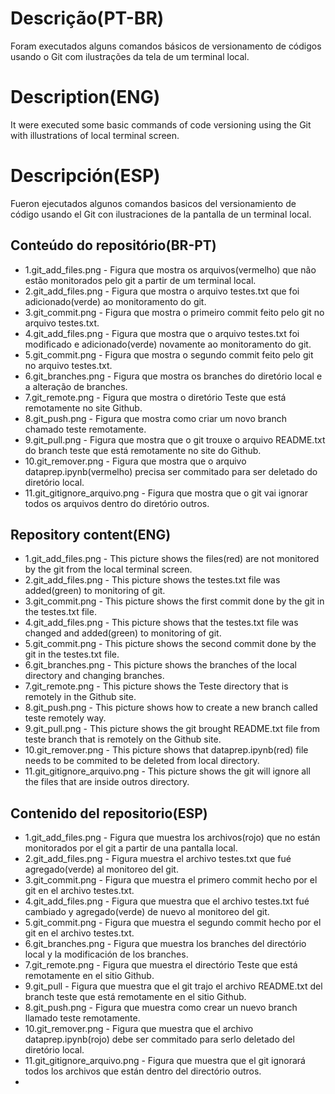 # Descrição(PT-BR)
Foram executados alguns comandos básicos de versionamento de códigos usando o Git com ilustrações da tela de um terminal local.

# Description(ENG)
It were executed some basic commands of code versioning using the Git with illustrations of local terminal screen.

# Descripción(ESP)
Fueron ejecutados algunos comandos basicos del versionamiento de código usando el Git con ilustraciones de la pantalla de un terminal local.

## Conteúdo do repositório(BR-PT)
+ 1.git_add_files.png - Figura que mostra os arquivos(vermelho) que não estão monitorados pelo git a partir de um terminal local. 
+ 2.git_add_files.png - Figura que mostra o arquivo testes.txt que foi adicionado(verde) ao monitoramento do git.
+ 3.git_commit.png - Figura que mostra o primeiro commit feito pelo git no arquivo testes.txt.
+ 4.git_add_files.png - Figura que mostra que o arquivo testes.txt foi modificado e adicionado(verde) novamente ao monitoramento do git.
+ 5.git_commit.png - Figura que mostra o segundo commit feito pelo git no arquivo testes.txt.
+ 6.git_branches.png - Figura que mostra os branches do diretório local e a alteração de branches.
+ 7.git_remote.png - Figura que mostra o diretório Teste que está remotamente no site Github.
+ 8.git_push.png - Figura que mostra como criar um novo branch chamado teste remotamente.
+ 9.git_pull.png - Figura que mostra que o git trouxe o arquivo README.txt do branch teste que está remotamente no site do Github. 
+ 10.git_remover.png - Figura que mostra que o arquivo dataprep.ipynb(vermelho) precisa ser commitado para ser deletado do diretório local. 
+ 11.git_gitignore_arquivo.png - Figura que mostra que o git vai ignorar todos os arquivos dentro do diretório outros.

## Repository content(ENG)
+ 1.git_add_files.png - This picture shows the files(red) are not monitored by the git from the local terminal screen.
+ 2.git_add_files.png - This picture shows the testes.txt file was added(green) to monitoring of git.
+ 3.git_commit.png - This picture shows the first commit done by the git in the testes.txt file.
+ 4.git_add_files.png - This picture shows that the testes.txt file was changed and added(green) to monitoring of git.
+ 5.git_commit.png - This picture shows the second commit done by the git in the testes.txt file.
+ 6.git_branches.png - This picture shows the branches of the local directory and changing branches. 
+ 7.git_remote.png - This picture shows the Teste directory that is remotely in the Github site.
+ 8.git_push.png - This picture shows how to create a new branch called teste remotely way.
+ 9.git_pull.png - This picture shows the git brought README.txt file from teste branch that is remotely on the Github site.
+ 10.git_remover.png - This picture shows that dataprep.ipynb(red) file needs to be commited to be deleted from local directory.
+ 11.git_gitignore_arquivo.png - This picture shows the git will ignore all the files that are inside outros directory. 

## Contenido del repositorio(ESP)
+ 1.git_add_files.png - Figura que muestra los archivos(rojo) que no están monitorados por el git a partir de una pantalla local.
+ 2.git_add_files.png - Figura muestra el archivo testes.txt que fué agregado(verde) al monitoreo del git.
+ 3.git_commit.png - Figura que muestra el primero commit hecho por el git en el archivo testes.txt.
+ 4.git_add_files.png - Figura que muestra que el archivo testes.txt fué cambiado y agregado(verde) de nuevo al monitoreo del git. 
+ 5.git_commit.png - Figura que muestra el segundo commit hecho por el git en el archivo testes.txt.
+ 6.git_branches.png - Figura que muestra los branches del directório local y la modificación de los branches.
+ 7.git_remote.png - Figura que muestra el directório Teste que está remotamente en el sitio Github.
+ 9.git_pull - Figura que muestra que el git trajo el archivo README.txt del branch teste que está remotamente en el sitio Github.
+ 8.git_push.png - Figura que muestra como crear un nuevo branch llamado teste remotamente.
+ 10.git_remover.png - Figura que muestra que el archivo dataprep.ipynb(rojo) debe ser commitado para serlo deletado del diretório local.
+ 11.git_gitignore_arquivo.png - Figura que muestra que el git ignorará todos los archivos que están dentro del directório outros.
+ 

